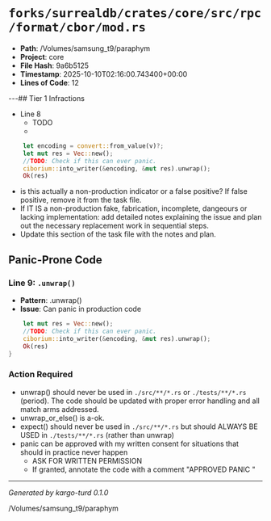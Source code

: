 # `forks/surrealdb/crates/core/src/rpc/format/cbor/mod.rs`

- **Path**: /Volumes/samsung_t9/paraphym
- **Project**: core
- **File Hash**: 9a6b5125  
- **Timestamp**: 2025-10-10T02:16:00.743400+00:00  
- **Lines of Code**: 12

---## Tier 1 Infractions 


- Line 8
  - TODO
  - 

```rust
	let encoding = convert::from_value(v)?;
	let mut res = Vec::new();
	//TODO: Check if this can ever panic.
	ciborium::into_writer(&encoding, &mut res).unwrap();
	Ok(res)
```

- is this actually a non-production indicator or a false positive? If false positive, remove it from the task file.
- If IT IS a non-production fake, fabrication, incomplete, dangeours or lacking implementation: add detailed notes explaining the issue and plan out the necessary replacement work in sequential steps. 
- Update this section of the task file with the notes and plan.

## Panic-Prone Code


### Line 9: `.unwrap()`

- **Pattern**: .unwrap()
- **Issue**: Can panic in production code

```rust
	let mut res = Vec::new();
	//TODO: Check if this can ever panic.
	ciborium::into_writer(&encoding, &mut res).unwrap();
	Ok(res)
}
```

### Action Required

- unwrap() should never be used in `./src/**/*.rs` or `./tests/**/*.rs` (period). The code should be updated with proper error handling and all match arms addressed.
- unwrap_or_else() is a-ok. 
- expect() should never be used in `./src/**/*.rs` but should ALWAYS BE USED in `./tests/**/*.rs` (rather than unwrap)
- panic can be approved with my written consent for situations that should in practice never happen  
  - ASK FOR WRITTEN PERMISSION
  - If granted, annotate the code with a comment "APPROVED PANIC "

---

*Generated by kargo-turd 0.1.0*

/Volumes/samsung_t9/paraphym